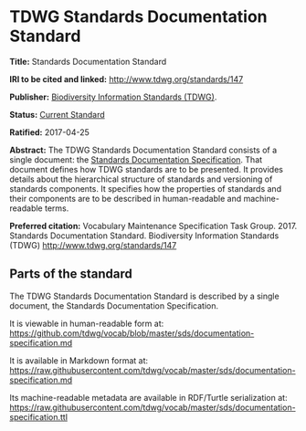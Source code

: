 # TDWG Standards Documentation Standard

**Title:** Standards Documentation Standard

**IRI to be cited and linked:** http://www.tdwg.org/standards/147

**Publisher:** [Biodiversity Information Standards (TDWG)](http://www.tdwg.org/).

**Status:** [Current Standard](http://www.tdwg.org/standards/status-and-categories/)

**Ratified:** 2017-04-25

**Abstract:** The TDWG Standards Documentation Standard consists of a single document: the [Standards Documentation Specification](documentation-specification.md).  That document defines how TDWG standards are to be presented. It provides details about the hierarchical structure of standards and versioning of standards components. It specifies how the properties of standards and their components are to be described in human-readable and machine-readable terms.

**Preferred citation:**
Vocabulary Maintenance Specification Task Group. 2017. Standards Documentation Standard. Biodiversity Information Standards (TDWG) http://www.tdwg.org/standards/147

## Parts of the standard

The TDWG Standards Documentation Standard is described by a single document, the Standards Documentation Specification.

It is viewable in human-readable form at:
https://github.com/tdwg/vocab/blob/master/sds/documentation-specification.md

It is available in Markdown format at: https://raw.githubusercontent.com/tdwg/vocab/master/sds/documentation-specification.md

Its machine-readable metadata are available in RDF/Turtle serialization at:
https://raw.githubusercontent.com/tdwg/vocab/master/sds/documentation-specification.ttl
